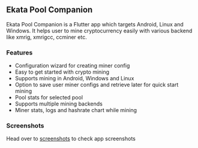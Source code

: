 ## Ekata Pool Companion

Ekata Pool Companion is a Flutter app which targets Android, Linux and Windows. It helps user to mine cryptocurrency easily with various backend
like xmrig, xmrigcc, ccminer etc.

### Features

- Configuration wizard for creating miner config
- Easy to get started with crypto mining
- Supports mining in Android, Windows and Linux
- Option to save user miner configs and retrieve later for quick start mining
- Pool stats for selected pool
- Supports multiple mining backends
- Miner stats, logs and hashrate chart while mining

### Screenshots

Head over to [screenshots](/screenshots) to check app screenshots
